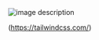 <img class="rounded-full w-96 h-96" src="/docs/images/examples/image-4@2x.jpg" alt="image description">

(https://tailwindcss.com/)
